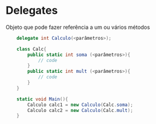 # Delegates

Objeto que pode fazer referência a um ou vários métodos

```c#
    delegate int Calculo(<parâmetros>);

    class Calc{
        public static int soma (<parâmetros>){
            // code
        }
        public static int mult (<parâmetros>){
            // code
        }
    }

    static void Main(){
        Calculo calc1 = new Calculo(Calc.soma);
        Calculo calc2 = new Calculo(Calc.mult);
    }
```
